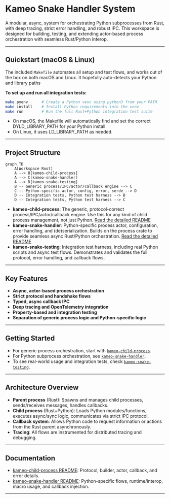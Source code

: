 # Kameo Snake Handler System

A modular, async, system for orchestrating Python subprocesses from Rust, with deep tracing, strict error handling, and robust IPC. This workspace is designed for building, testing, and extending actor-based process orchestration with seamless Rust/Python interop.

---

## Quickstart (macOS & Linux)

The included `Makefile` automates all setup and test flows, and works out of the box on both macOS and Linux. It hopefully auto-detects your Python and library paths

**To set up and run all integration tests:**

```sh
make pyenv      # Create a Python venv using python3 from your PATH
make install    # Install Python requirements into the venv
make run        # Run the full Rust+Python integration test suite
```

- On macOS, the Makefile will automatically find and set the correct DYLD_LIBRARY_PATH for your Python install.
- On Linux, it uses LD_LIBRARY_PATH as needed.

---

## Project Structure

```mermaid
graph TD
    A[Workspace Root]
    A --> B[kameo-child-process]
    A --> C[kameo-snake-handler]
    A --> D[kameo-snake-testing]
    B -- Generic process/IPC/actor/callback engine --> C
    C -- Python-specific actor, config, error, serde --> D
    D -- Integration tests, Python test harness --> B
    D -- Integration tests, Python test harness --> C
```

- **kameo-child-process**: The generic, protocol-correct process/IPC/actor/callback engine. Use this for any kind of child process management, not just Python. [Read the detailed README](./crates/kameo-child-process/README.md)
- **kameo-snake-handler**: Python-specific process actor, configuration, error handling, and (de)serialization. Builds on the process crate to provide seamless async Rust/Python orchestration. [Read the detailed README](./crates/kameo-snake-handler/README.md)
- **kameo-snake-testing**: Integration test harness, including real Python scripts and async test flows. Demonstrates and validates the full protocol, error handling, and callback flows.

---

## Key Features

- **Async, actor-based process orchestration**
- **Strict protocol and handshake flows**
- **Typed, async callback IPC**
- **Deep tracing and OpenTelemetry integration**
- **Property-based and integration testing**
- **Separation of generic process logic and Python-specific logic**

---

## Getting Started

- For generic process orchestration, start with [`kameo-child-process`](./crates/kameo-child-process/README.md).
- For Python subprocess orchestration, see [`kameo-snake-handler`](./crates/kameo-snake-handler/README.md).
- To see real-world usage and integration tests, check [`kameo-snake-testing`](./crates/kameo-snake-testing/).

---

## Architecture Overview

- **Parent process** (Rust): Spawns and manages child processes, sends/receives messages, handles callbacks.
- **Child process** (Rust+Python): Loads Python modules/functions, executes async/sync logic, communicates via strict IPC protocol.
- **Callback system**: Allows Python code to request information or actions from the Rust parent asynchronously.
- **Tracing**: All flows are instrumented for distributed tracing and debugging.

---

## Documentation

- [kameo-child-process README](./crates/kameo-child-process/README.md): Protocol, builder, actor, callback, and error details.
- [kameo-snake-handler README](./crates/kameo-snake-handler/README.md): Python-specific flows, runtime/interop, macro usage, and callback injection.

---